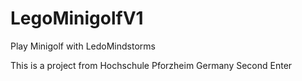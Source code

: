 LegoMinigolfV1
==============

Play Minigolf with LedoMindstorms


This is a project from Hochschule Pforzheim Germany
Second Enter
